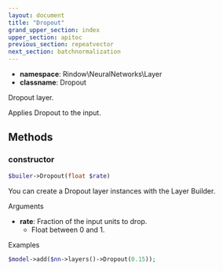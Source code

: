 ```yaml
---
layout: document
title: "Dropout"
grand_upper_section: index
upper_section: apitoc
previous_section: repeatvector
next_section: batchnormalization
---
```


- **namespace**: Rindow\NeuralNetworks\Layer
- **classname**: Dropout

Dropout layer.

Applies Dropout to the input.

Methods
-------

### constructor
```php
$builer->Dropout(float $rate)
```
You can create a Dropout layer instances with the Layer Builder.

Arguments

- **rate**: Fraction of the input units to drop.
    - Float between 0 and 1.

Examples

```php
$model->add($nn->layers()->Dropout(0.15));
```
